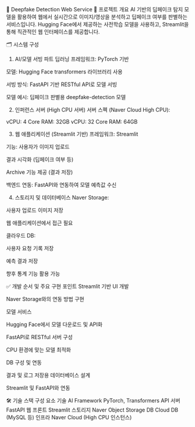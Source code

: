 🧠 Deepfake Detection Web Service
📌 프로젝트 개요
AI 기반의 딥페이크 탐지 모델을 활용하여 웹에서 실시간으로 이미지/영상을 분석하고 딥페이크 여부를 판별하는 서비스입니다. 
Hugging Face에서 제공하는 사전학습 모델을 사용하고, Streamlit을 통해 직관적인 웹 인터페이스를 제공합니다.

🗂️ 시스템 구성
1. AI/모델 서빙 파트
딥러닝 프레임워크: PyTorch 기반

모델: Hugging Face transformers 라이브러리 사용

서빙 방식: FastAPI 기반 RESTful API로 모델 서빙

모델 예시: 딥페이크 판별용 deepfake-detection 모델

2. 인퍼런스 서버 (High CPU 서버)
서버 스펙 (Naver Cloud High CPU):

vCPU: 4 Core RAM: 32GB
vCPU: 32 Core RAM: 64GB


3. 웹 애플리케이션 (Streamlit 기반)
프레임워크: Streamlit

기능:
사용자가 이미지 업로드

결과 시각화 (딥페이크 여부 등)

Archive 기능 제공 (결과 저장)

백엔드 연동: FastAPI와 연동하여 모델 예측값 수신

4. 스토리지 및 데이터베이스
Naver Storage:

사용자 업로드 이미지 저장

웹 애플리케이션에서 접근 필요

클라우드 DB:

사용자 요청 기록 저장

예측 결과 저장

향후 통계 기능 활용 가능

✅ 개발 순서 및 주요 구현 포인트
Streamlit 기반 UI 개발

Naver Storage와의 연동 방법 구현

모델 서비스

Hugging Face에서 모델 다운로드 및 API화

FastAPI로 RESTful 서버 구성

CPU 환경에 맞는 모델 최적화

DB 구성 및 연동

결과 및 로그 저장용 데이터베이스 설계

Streamlit 및 FastAPI와 연동


🛠 기술 스택
구성 요소	기술
AI Framework	PyTorch, Transformers
API 서버	FastAPI
웹 프론트	Streamlit
스토리지	Naver Object Storage
DB	Cloud DB (MySQL 등)
인프라	Naver Cloud (High CPU 인스턴스)
